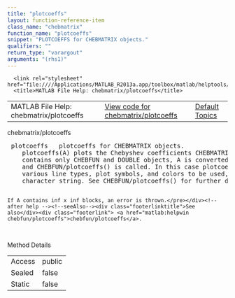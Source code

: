 ```yaml
---
title: "plotcoeffs"
layout: function-reference-item
class_name: "chebmatrix"
function_name: "plotcoeffs"
snippet: "PLOTCOEFFS for CHEBMATRIX objects."
qualifiers: ""
return_type: "varargout"
arguments: "(rhs1)"
---
```


<html>
   <head>
      <meta http-equiv="Content-Type" content="text/html; charset=utf-8">
   
      <link rel="stylesheet" href="file:////Applications/MATLAB_R2013a.app/toolbox/matlab/helptools/private/helpwin.css">
      <title>MATLAB File Help: chebmatrix/plotcoeffs</title>
   </head>
   <body>
      <!--Single-page help-->
      <table border="0" cellspacing="0" width="100%">
         <tr class="subheader">
            <td class="headertitle">MATLAB File Help: chebmatrix/plotcoeffs</td>
            <td class="subheader-left"><a href="matlab:edit chebmatrix/plotcoeffs">View code for chebmatrix/plotcoeffs</a></td>
            <td class="subheader-right"><a href="matlab:helpwin">Default Topics</a></td>
         </tr>
      </table>
      <div class="title">chebmatrix/plotcoeffs</div>
      <div class="helptext"><pre><!--helptext --> <span class="helptopic">plotcoeffs</span>   <span class="helptopic">plotcoeffs</span> for CHEBMATRIX objects.
    <span class="helptopic">plotcoeffs</span>(A) plots the Chebyshev coefficients CHEBMATRIX object A. If A
    contains only CHEBFUN and DOUBLE objects, A is converted to a QUASIMATRIX,
    and CHEBFUN/<span class="helptopic">plotcoeffs</span>() is called. In this case <span class="helptopic">plotcoeffs</span>(A, S) allows
    various line types, plot symbols, and colors to be used, where S is a
    character string. See CHEBFUN/<span class="helptopic">plotcoeffs</span>() for further details.
 
    If A contains inf x inf blocks, an error is thrown.</pre></div><!--after help --><!--seeAlso--><div class="footerlinktitle">See also</div><div class="footerlink"> <a href="matlab:helpwin chebfun/plotcoeffs">chebfun/plotcoeffs</a>.
</div>
      <!--Method-->
      <div class="sectiontitle">Method Details</div>
      <table class="class-details">
         <tr>
            <td class="class-detail-label">Access</td>
            <td>public</td>
         </tr>
         <tr>
            <td class="class-detail-label">Sealed</td>
            <td>false</td>
         </tr>
         <tr>
            <td class="class-detail-label">Static</td>
            <td>false</td>
         </tr>
      </table>
   </body>
</html>
